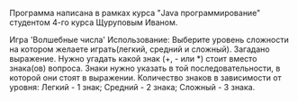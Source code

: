 Программа написана в рамках курса "Java программирование" студентом 4-го курса Щуруповым Иваном.

Игра 'Волшебные числа'
Использование:
Выберите уровень сложности на котором желаете играть(легкий, средний и сложный).
Загадано выражение.
Нужно угадать какой знак (+, - или *) стоит вместо знака(ов) вопроса.
Знаки нужно указать в той последовательности, в которой они стоят в выражении.
Количество знаков в зависимости от уровня:
Легкий - 1 знак;
Средний - 2 знака;
Сложный - 3 знака.
